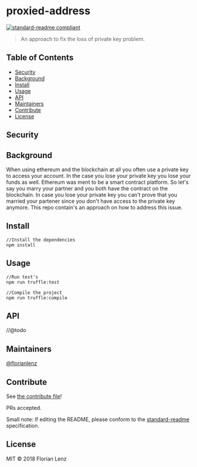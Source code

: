# proxied-address
[![standard-readme compliant](https://img.shields.io/badge/standard--readme-OK-green.svg?style=flat-square)](https://github.com/RichardLitt/standard-readme)

> An approach to fix the loss of private key problem.

## Table of Contents

- [Security](#security)
- [Background](#background)
- [Install](#install)
- [Usage](#usage)
- [API](#api)
- [Maintainers](#maintainers)
- [Contribute](#contribute)
- [License](#license)

## Security

## Background
When using ethereum and the blockchain at all you often use a private key to access your account. 
In the case you lose your private key you lose your funds as well. 
Ethereum was ment to be a smart contract platform. 
So let's say you marry your partner and you both have the contract on the blockchain. 
In case you lose your private key you can't prove that you married your partener since you don't have access to the private key anymore. 
This repo contain's an approach on how to address this issue.

## Install

```
//Install the dependencies
npm install
```

## Usage

```
//Run test's
npm run truffle:test

//Compile the project
npm run truffle:compile
```

## API
//@todo

## Maintainers

[@florianlenz](https://github.com/florianlenz)

## Contribute

See [the contribute file](contribute.md)!

PRs accepted.

Small note: If editing the README, please conform to the [standard-readme](https://github.com/RichardLitt/standard-readme) specification.

## License

MIT © 2018 Florian Lenz
